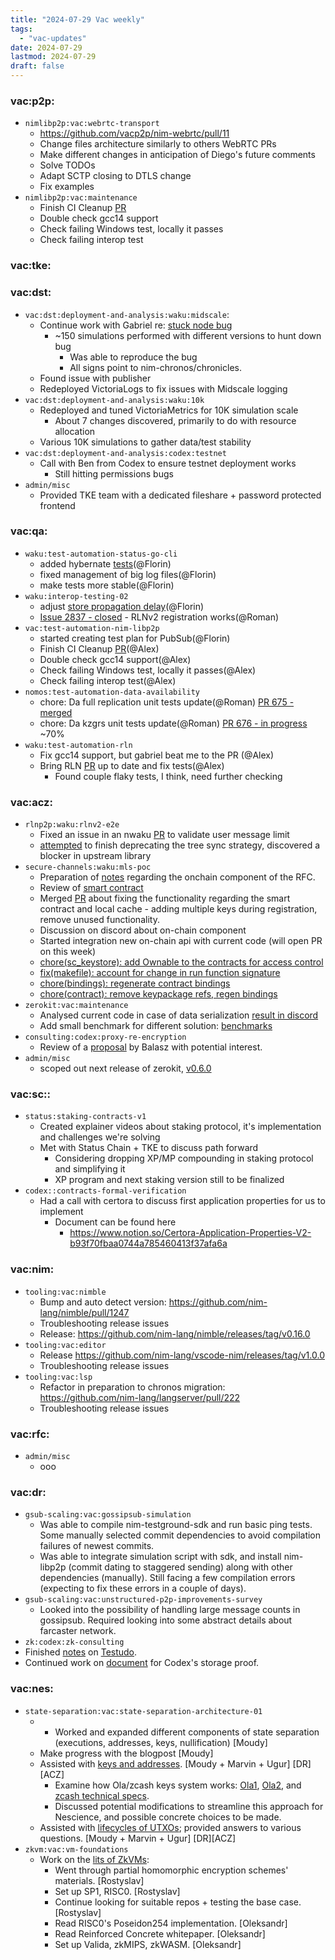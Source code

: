 ```yaml
---
title: "2024-07-29 Vac weekly"
tags:
  - "vac-updates"
date: 2024-07-29
lastmod: 2024-07-29
draft: false
---
```


### vac:p2p:
- `nimlibp2p:vac:webrtc-transport`
  - https://github.com/vacp2p/nim-webrtc/pull/11
  - Change files architecture similarly to others WebRTC PRs
  - Make different changes in anticipation of Diego's future comments
  - Solve TODOs
  - Adapt SCTP closing to DTLS change
  - Fix examples
- `nimlibp2p:vac:maintenance`
  - Finish CI Cleanup [PR](https://github.com/vacp2p/nim-libp2p/pull/1117)
  - Double check gcc14 support
  - Check failing Windows test, locally it passes
  - Check failing interop test

### vac:tke:

### vac:dst:
- `vac:dst:deployment-and-analysis:waku:midscale`:
    - Continue work with Gabriel re: [stuck node bug](https://github.com/waku-org/nwaku/issues/2921)
        - ~150 simulations performed with different versions to hunt down bug
            - Was able to reproduce the bug
            - All signs point to nim-chronos/chronicles.
    - Found issue with publisher
    - Redeployed VictoriaLogs to fix issues with Midscale logging
- `vac:dst:deployment-and-analysis:waku:10k`
    - Redeployed and tuned VictoriaMetrics for 10K simulation scale
        - About 7 changes discovered, primarily to do with resource allocation
    - Various 10K simulations to gather data/test stability
- `vac:dst:deployment-and-analysis:codex:testnet`
    - Call with Ben from Codex to ensure testnet deployment works
        - Still hitting permissions bugs
- `admin/misc`
    - Provided TKE team with a dedicated fileshare + password protected frontend

### vac:qa:
- `waku:test-automation-status-go-cli`
	- added hybernate [tests](https://github.com/status-im/status-cli-tests/pull/6)(@Florin)
	- fixed management of big log files(@Florin)
	- make tests more stable(@Florin)
- `waku:interop-testing-02`
	- adjust [store propagation delay](https://github.com/waku-org/waku-interop-tests/pull/61)(@Florin)
    - [Issue 2837 - closed](https://github.com/waku-org/nwaku/issues/2837) - RLNv2 registration works(@Roman)
- `vac:test-automation-nim-libp2p`
	- started creating test plan for PubSub(@Florin)
    - Finish CI Cleanup [PR](https://github.com/vacp2p/nim-libp2p/pull/1117)(@Alex)
    - Double check gcc14 support(@Alex)
    - Check failing Windows test, locally it passes(@Alex)
    - Check failing interop test(@Alex)
- `nomos:test-automation-data-availability`
    - chore: Da full replication unit tests update(@Roman)
    [PR 675 - merged](https://github.com/logos-co/nomos-node/pull/675) 
    - chore: Da kzgrs unit tests update(@Roman)
    [PR 676 - in progress](https://github.com/logos-co/nomos-node/pull/676)  ~70%
- `waku:test-automation-rln`
    - Fix gcc14 support, but gabriel beat me to the PR (@Alex)
    - Bring RLN [PR](https://github.com/waku-org/nwaku/pull/2639) up to date and fix tests(@Alex)
        - Found couple flaky tests, I think, need further checking

### vac:acz:
- `rlnp2p:waku:rlnv2-e2e`
    - Fixed an issue in an nwaku [PR](https://github.com/waku-org/nwaku/pull/2867) to validate user message limit
    - [attempted](https://github.com/waku-org/nwaku/issues/2924) to finish deprecating the tree sync strategy, discovered a blocker in upstream library
- `secure-channels:waku:mls-poc`
  - Preparation of [notes](https://www.notion.so/Decentralized-MLS-notes-3d77fc8744054a5e9f8c59a3d2241f1d) regarding the onchain component of the RFC.
  - Review of [smart contract](https://github.com/vacp2p/de-mls/blob/main/contracts/src/ScKeystore.sol)
  - Merged [PR](https://github.com/vacp2p/de-mls/pull/20) about fixing the functionality regarding the smart contract and local cache - adding multiple keys during registration, remove unused functionality.
  - Discussion on discord about on-chain component
  - Started integration new on-chain api with current code (will open PR on this week)
  - [chore(sc_keystore): add Ownable to the contracts for access control](https://github.com/vacp2p/de-mls/pull/21)
  - [fix(makefile): account for change in run function signature](https://github.com/vacp2p/de-mls/pull/22)
  - [chore(bindings): regenerate contract bindings](https://github.com/vacp2p/de-mls/pull/23)
  - [chore(contract): remove keypackage refs, regen bindings](https://github.com/vacp2p/de-mls/pull/24)
- `zerokit:vac:maintenance`
  - Analysed current code in case of data serialization [result in discord](https://discord.com/channels/864066763682218004/1263433969089646593/1265953519232487484)
  - Add small benchmark for different solution: [benchmarks](https://github.com/vacp2p/zerokit/blob/serde_benchmark/rln/benches/serialize_benchmark.rs)
- `consulting:codex:proxy-re-encryption`
  - Review of a [proposal](https://eprint.iacr.org/2019/1275.pdf) by Balasz with potential interest.
- `admin/misc`
  - scoped out next release of zerokit, [v0.6.0](https://github.com/vacp2p/zerokit/issues/263)

### vac:sc::
- `status:staking-contracts-v1`
    - Created explainer videos about staking protocol, it's implementation and challenges we're solving
    - Met with Status Chain + TKE to discuss path forward
        - Considering dropping XP/MP compounding in staking protocol and simplifying it
        - XP program and next staking version still to be finalized 
- `codex::contracts-formal-verification`
    - Had a call with certora to discuss first application properties for us to implement
        - Document can be found here
            - https://www.notion.so/Certora-Application-Properties-V2-b93f70fbaa0744a785460413f37afa6a

### vac:nim:
- `tooling:vac:nimble`
  - Bump and auto detect version: https://github.com/nim-lang/nimble/pull/1247
  - Troubleshooting release issues 
  - Release: https://github.com/nim-lang/nimble/releases/tag/v0.16.0
- `tooling:vac:editor`
  - Release https://github.com/nim-lang/vscode-nim/releases/tag/v1.0.0
  - Troubleshooting release issues 
- `tooling:vac:lsp`
  - Refactor in preparation to chronos migration: https://github.com/nim-lang/langserver/pull/222
  - Troubleshooting release issues 

### vac:rfc:
  - `admin/misc`
    - ooo

### vac:dr:
- `gsub-scaling:vac:gossipsub-simulation`
  - Was able to compile nim-testground-sdk and run basic ping tests. Some manually selected commit dependencies to avoid compilation failures of newest commits.
  - Was able to integrate simulation script with sdk, and install nim-libp2p (commit dating to staggered sending) along with other dependencies (manually). Still facing a few compilation errors (expecting to fix these errors in a couple of days).
- `gsub-scaling:vac:unstructured-p2p-improvements-survey`  
  - Looked into the possibility of handling large message counts in gossipsub. Required looking into some abstract details about farcaster network.
-  `zk:codex:zk-consulting`
  -  Finished [notes](https://hackmd.io/Z64w2bcTTAmxPEnF62SE6g?view) on [Testudo](https://eprint.iacr.org/2023/961).
  -  Continued work on [document](https://hackmd.io/ZJCNKmIaTQSRTW6_4wA9mw?view) for Codex's storage proof.
### vac:nes:
- `state-separation:vac:state-separation-architecture-01`
    -  - Worked and expanded different components of state separation (executions, addresses, keys, nullification) [Moudy]
    - Make progress with the blogpost [Moudy]
    - Assisted with [keys and addresses](https://www.notion.so/Nescience-Keys-and-Addresses-653bbf46ba7e439384bf79169530f1c6). [Moudy + Marvin + Ugur] [DR][ACZ]
		- Examine how Ola/zcash keys system works: [Ola1](https://hackmd.io/@sin7y/rkxFXLkgs), [Ola2](https://hackmd.io/@sin7y/S16RyFzZn#1-Why-was-Tornado-Cash-banned), and [zcash technical specs](https://zips.z.cash/protocol/protocol.pdf).
		- Discussed potential modifications to streamline this approach for Nescience, and possible concrete choices to be made.
	- Assisted with [lifecycles of UTXOs](https://www.notion.so/Nescience-UTXO-Lifecycles-8896e5e1bb4445c981dfbc7a695520d3); provided answers to various questions. [Moudy + Marvin + Ugur] [DR][ACZ]
- `zkvm:vac:vm-foundations`
    - Work on the [lits of ZkVMs](https://notes.status.im/ugF2lAAKTuG_t5PcdWwuwg):
        - Went through partial homomorphic encryption schemes' materials. [Rostyslav]
        - Set up SP1, RISC0. [Rostyslav]
        - Continue looking for suitable repos + testing the base case. [Rostyslav]
        - Read RISC0's Poseidon254 implementation. [Oleksandr]
        - Read Reinforced Concrete whitepaper. [Oleksandr]
        - Set up Valida, zkMIPS, zkWASM. [Oleksandr]
 
